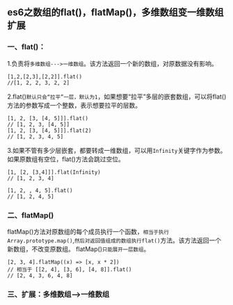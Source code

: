 
## es6之数组的flat()，flatMap()，多维数组变一维数组扩展

### 一、flat()：
1.负责将`多维数组--->一维数组`。该方法返回一个新的数组，对原数据没有影响。
```
[1,2,[2,3],[2,2]].flat()
//[1, 2, 2, 3, 2, 2]
```
2.flat()`默认只会“拉平”一层，默认为1`，如果想要“拉平”多层的嵌套数组，可以将flat()方法的参数写成一个整数，表示想要拉平的层数。
```
[1, 2, [3, [4, 5]]].flat()
// [1, 2, 3, [4, 5]]
[1, 2, [3, [4, 5]]].flat(2)
// [1, 2, 3, 4, 5]
```
3.如果不管有多少层嵌套，都要转成一维数组，可以用`Infinity`关键字作为参数。
如果原数组有空位，flat()方法会跳过空位。
```
[1, [2, [3,4]]].flat(Infinity)
// [1, 2, 3, 4]

[1, 2, , 4, 5].flat()
// [1, 2, 4, 5]
```
### 二、flatMap()
flatMap()方法对原数组的每个成员执行一个函数，`相当于执行Array.prototype.map()`,`然后对返回值组成的数组执行flat()`方法。该方法返回一个新数组，不改变原数组。
flatMap()`只能展开一层数组`。

```
[2, 3, 4].flatMap((x) => [x, x * 2])
// 相当于 [[2, 4], [3, 6], [4, 8]].flat()
// [2, 4, 3, 6, 4, 8]
```
### 三、扩展：多维数组-->一维数组

